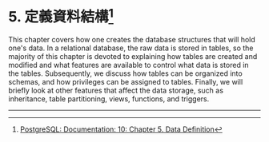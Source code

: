 # 5. 定義資料結構[^1]

This chapter covers how one creates the database structures that will hold one's data. In a relational database, the raw data is stored in tables, so the majority of this chapter is devoted to explaining how tables are created and modified and what features are available to control what data is stored in the tables. Subsequently, we discuss how tables can be organized into schemas, and how privileges can be assigned to tables. Finally, we will briefly look at other features that affect the data storage, such as inheritance, table partitioning, views, functions, and triggers.

---



[^1]: [PostgreSQL: Documentation: 10: Chapter 5. Data Definition](https://www.postgresql.org/docs/10/static/ddl.html)

